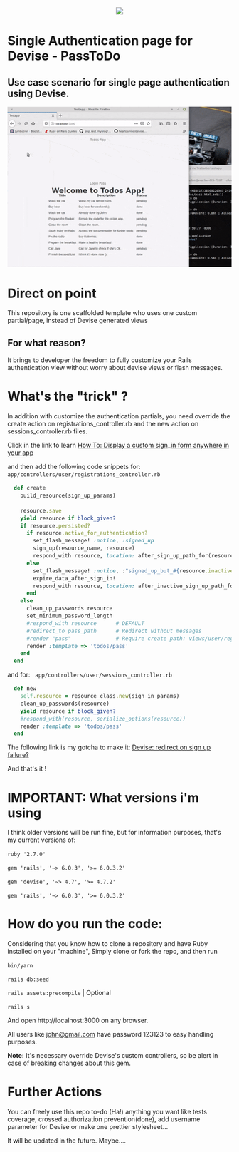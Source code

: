
<div align="center">
  <a href="https://rubyonrails.org">
    <img src="https://avatars.githubusercontent.com/u/4223" width="230">
  </a>
</div>

# Single Authentication page for Devise - PassToDo

## Use case scenario for single page authentication using Devise.

![Show login page resizing Demo](demo/demo.gif)

# Direct on point

This repository is one scaffolded template who uses one custom partial/page, instead of Devise generated views

## For what reason?

It brings to developer the freedom to fully customize your Rails authentication 
view without worry about devise views or flash messages.

# What's the "trick" ? 

In addition with customize the authentication partials, you need override the create action on registrations_controller.rb and the new action on sessions_controller.rb files.

Click in the link to learn [How To: Display a custom sign_in form anywhere in your app](https://github.com/heartcombo/devise/wiki/How-To:-Display-a-custom-sign_in-form-anywhere-in-your-app)

and then add the following code snippets for:
```app/controllers/user/registrations_controller.rb```
```ruby
  def create
    build_resource(sign_up_params)

    resource.save
    yield resource if block_given?
    if resource.persisted?
      if resource.active_for_authentication?
        set_flash_message! :notice, :signed_up
        sign_up(resource_name, resource)
        respond_with resource, location: after_sign_up_path_for(resource)
      else
        set_flash_message! :notice, :"signed_up_but_#{resource.inactive_message}"
        expire_data_after_sign_in!
        respond_with resource, location: after_inactive_sign_up_path_for(resource)
      end
    else
      clean_up_passwords resource
      set_minimum_password_length
      #respond_with resource      # DEFAULT
      #redirect_to pass_path      # Redirect without messages
      #render "pass"              # Require create path: views/user/registrations/pass.html.erb
      render :template => 'todos/pass'
    end
  end
```
and for:
``` app/controllers/user/sessions_controller.rb```
```ruby
  def new
    self.resource = resource_class.new(sign_in_params)
    clean_up_passwords(resource)
    yield resource if block_given?
    #respond_with(resource, serialize_options(resource))
    render :template => 'todos/pass'
  end
```
The following link is my gotcha to make it: [Devise: redirect on sign up failure?](https://stackoverflow.com/questions/6240141/devise-redirect-on-sign-up-failure)

And that's it !

# IMPORTANT: What versions i'm using

I think older versions will be run fine, but for information purposes, 
that's my current versions of:

```ruby '2.7.0'```

```gem 'rails', '~> 6.0.3', '>= 6.0.3.2'```

```gem 'devise', '~> 4.7', '>= 4.7.2'```

```gem 'rails', '~> 6.0.3', '>= 6.0.3.2'```

# How do you run the code:

Considering that you know how to clone a repository and have Ruby installed on your "machine",
Simply clone or fork the repo, and then run

```bin/yarn ```

```rails db:seed```

```rails assets:precompile``` | Optional

```rails s ```

And open http://localhost:3000 on any browser.

All users like john@gmail.com have password 123123 to easy handling purposes.



**Note:** It's necessary override Devise's custom controllers, so be alert in 
case of breaking changes about this gem.

# Further Actions

You can freely use this repo to-do (Ha!) anything you want like tests coverage,
crossed authorization prevention(done), add username parameter for Devise
or make one prettier stylesheet...

It will be updated in the future. Maybe....